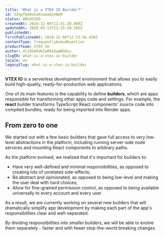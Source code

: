 ```yaml
---
title: 'What is a VTEX IO Builder?'
id: 5ZqqfbmAuIaKcwaaA2eWoM
status: ARCHIVED
createdAt: 2018-12-06T12:41:20.098Z
updatedAt: 2020-03-13T21:25:28.345Z
publishedAt: 
firstPublishedAt: 2018-12-06T12:53:56.939Z
contentType: frequentlyAskedQuestion
productTeam: VTEX IO
author: 4tz85APeKIwMEk6amWS0ou
slugEN: what-is-a-vtex-io-builder
locale: en
legacySlug: what-is-a-vtex-io-builder
---
```


**VTEX IO** is a serverless development environment that allows you to easily build high-quality, ready-for-production web applications. 

One of its main features is the capability to define **builders**, which are apps responsible for transforming other apps code and settings. For example, the **react** builder transforms TypeScript React components' source code into compiled bundles, ready for being imported into Render apps.

## From zero to one

We started out with a few basic builders that gave full access to very low-level abstractions in the platform, including running server-side node services and mounting React components to arbitrary paths.

As the platform evolved, we realized that it's important for builders to:

* Have very well-defined and minimal responsibilities, as opposed to creating lots of unrelated side-effects;
* Be abstract and opinionated, as opposed to being low-level and making the user deal with hard choices;
* Allow for fine-grained permission control, as opposed to being available universally to every account and every user.

As a result, we are currently working on several new builders that will dramatically simplify app development by making each part of the app's responsibilities clear and well-separated. 

By dividing responsibilities into smaller builders, we will be able to evolve them separately - faster and with fewer stop-the-world breaking changes.



